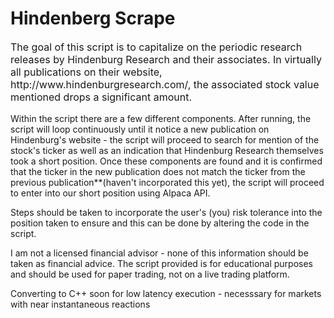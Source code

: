 # Hindenberg Scrape
<p style="font-size: 16px;"> The goal of this script is to capitalize on the periodic research releases by Hindenburg Research and their associates. In virtually all publications on their website, http://www.hindenburgresearch.com/, the associated stock value mentioned drops a  significant amount.

Within the script there are a few different components. After running, the script will loop continuously until it notice a new publication on Hindenburg's website - the script will proceed to search for mention of the stock's ticker as well as an indication that Hindenburg Research themselves took a short position. Once these components are found and it is confirmed that the ticker in the new publication does not match the ticker from the previous publication**(haven't incorporated this yet), the script will proceed to enter into our short position using Alpaca API.

Steps should be taken to incorporate the user's (you) risk tolerance into the position taken to ensure and this can be done by altering the code in the script.

I am not a licensed financial advisor - none of this information should be taken as financial advice. The script provided is for educational purposes and should be used for paper trading, not on a live trading platform.</p>

Converting to C++ soon for low latency execution - necesssary for markets with near instantaneous reactions
